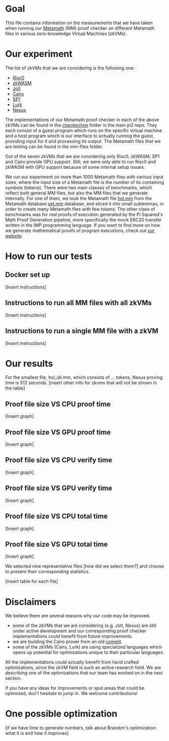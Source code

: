 # Goal

This file contains information on the measurements that we have taken when running our [Metamath](https://us.metamath.org/) (MM) proof checker
on different Metamath files in various zero-knowledge Virtual Machines (zkVMs).

# Our experiment

The list of zkVMs that we are considering is the following one:
- [Risc0](https://github.com/risc0/risc0)
- [zkWASM](https://github.com/DelphinusLab/zkWasm)
- [Jolt](https://github.com/a16z/jolt)
- [Cairo](https://docs.cairo-lang.org/)
- [SP1](https://github.com/succinctlabs/sp1)
- [Lurk](https://github.com/argumentcomputer/lurk-beta)
- [Nexus](https://github.com/nexus-xyz/nexus-zkvm)

The implementations of our Metamath proof checker in each of the above zkVMs can be found in the [checker/mm](https://github.com/Pi-Squared-Inc/pi2/tree/main/checker/mm) folder in the main pi2 repo. They each consist of a guest program which runs on the specific virtual machine and a host program which is our interface to actually running the guest, providing input for it and processing its output. The Metamath files that we are testing can be found in the mm-files folder.

Out of the seven zkVMs that we are considering only Risc0, zkWASM, SP1 and Cairo provide GPU support. Still, we were only able to run Risc0 and zkWASM with GPU support because of some internal setup issues. 

We run our experiment on more than 1000 Metamath files with various input sizes, where the input size of a Metamath file is the number of its containing symbols (tokens). 
There were two main classes of benchmarks, which reflect both general MM files, but also the MM files that we generate internally. For one of them, we took the Metamath file [hol.mm](https://github.com/metamath/set.mm/blob/develop/hol.mm) from the Metamath database [set.mm](https://github.com/metamath/set.mm/tree/develop) database, and sliced it into small sublemmas, in order to create many Metamath files with few tokens.
The other class of benchmarks was for real proofs of execution generated by the Pi Squared's Math Proof Generation pipeline, more specifically the mock ERC20 transfer written in the IMP programming language. If you want to find more on how we generate mathematical proofs of program executions, check out [our website](https://docs.pi2.network/).


# How to run our tests 

## Docker set up 

[Insert instructions]

## Instructions to run all MM files with all zkVMs

[Insert instructions]

## Instructions to run a single MM file with a zkVM

[Insert instructions]

# Our results


For the smallest file, hol_idi.mm, which consists of ... tokens, Nexus proving time is 512 seconds.
[insert other info for zkvms that will not be shown in the table]


## Proof file size VS CPU proof time

[Insert graph]

## Proof file size VS GPU proof time

[Insert graph]

## Proof file size VS CPU verify time

[Insert graph]

## Proof file size VS GPU verify time

[Insert graph]

## Proof file size VS CPU total time

[Insert graph]

## Proof file size VS GPU total time

[Insert graph]

We selected nine representative files [how did we select them?] and choose to present their corresponding statistics.

[insert table for each file]

# Disclaimers
We believe there are several reasons why our code may be improved.
- some of the zkVMs that we are considering (e.g. Jolt, Nexus) are still under active development and our corresponding proof 
checker implementations could benefit from future improvements. 
- we are building the Cairo prover from an old [commit](https://github.com/lambdaclass/lambdaworks/tree/a591186e6c4dd53301b03b4ddd69369abe99f960/provers).
- some of the zkVMs (Cairo, Lurk) are using specialized languages which opens up potential for optimizations 
unique to their particular languages.

All the implementations could actually benefit from hand crafted optimizations, since the zkVM field is such an active research field. 
We are describing one of the optimizations that our team has worked on in the next section.

If you have any ideas for improvements or spot areas that could be optimized, don't hesitate to jump in. We welcome contributions! 

# One possible optimization
[if we have time to generate numbers, talk about Brandon's optimization: what it is and how it improves]
